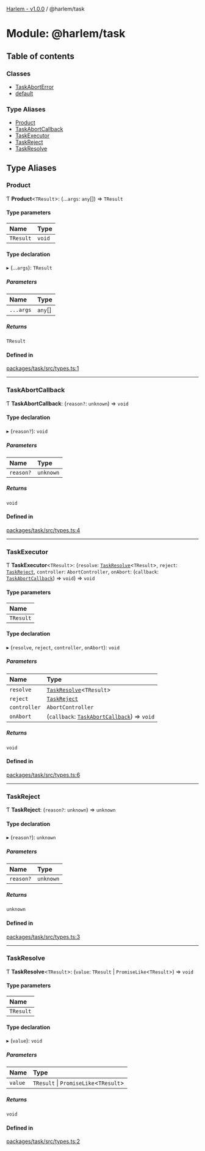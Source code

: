 [Harlem - v1.0.0](../index.md) / @harlem/task

# Module: @harlem/task

## Table of contents

### Classes

- [TaskAbortError](../classes/harlem_task.TaskAbortError.md)
- [default](../classes/harlem_task.default.md)

### Type Aliases

- [Product](harlem_task.md#product)
- [TaskAbortCallback](harlem_task.md#taskabortcallback)
- [TaskExecutor](harlem_task.md#taskexecutor)
- [TaskReject](harlem_task.md#taskreject)
- [TaskResolve](harlem_task.md#taskresolve)

## Type Aliases

### Product

Ƭ **Product**<`TResult`\>: (...`args`: `any`[]) => `TResult`

#### Type parameters

| Name | Type |
| :------ | :------ |
| `TResult` | `void` |

#### Type declaration

▸ (...`args`): `TResult`

##### Parameters

| Name | Type |
| :------ | :------ |
| `...args` | `any`[] |

##### Returns

`TResult`

#### Defined in

[packages/task/src/types.ts:1](https://github.com/andrewcourtice/harlem/blob/1dcd57c/packages/task/src/types.ts#L1)

___

### TaskAbortCallback

Ƭ **TaskAbortCallback**: (`reason?`: `unknown`) => `void`

#### Type declaration

▸ (`reason?`): `void`

##### Parameters

| Name | Type |
| :------ | :------ |
| `reason?` | `unknown` |

##### Returns

`void`

#### Defined in

[packages/task/src/types.ts:4](https://github.com/andrewcourtice/harlem/blob/1dcd57c/packages/task/src/types.ts#L4)

___

### TaskExecutor

Ƭ **TaskExecutor**<`TResult`\>: (`resolve`: [`TaskResolve`](harlem_task.md#taskresolve)<`TResult`\>, `reject`: [`TaskReject`](harlem_task.md#taskreject), `controller`: `AbortController`, `onAbort`: (`callback`: [`TaskAbortCallback`](harlem_task.md#taskabortcallback)) => `void`) => `void`

#### Type parameters

| Name |
| :------ |
| `TResult` |

#### Type declaration

▸ (`resolve`, `reject`, `controller`, `onAbort`): `void`

##### Parameters

| Name | Type |
| :------ | :------ |
| `resolve` | [`TaskResolve`](harlem_task.md#taskresolve)<`TResult`\> |
| `reject` | [`TaskReject`](harlem_task.md#taskreject) |
| `controller` | `AbortController` |
| `onAbort` | (`callback`: [`TaskAbortCallback`](harlem_task.md#taskabortcallback)) => `void` |

##### Returns

`void`

#### Defined in

[packages/task/src/types.ts:6](https://github.com/andrewcourtice/harlem/blob/1dcd57c/packages/task/src/types.ts#L6)

___

### TaskReject

Ƭ **TaskReject**: (`reason?`: `unknown`) => `unknown`

#### Type declaration

▸ (`reason?`): `unknown`

##### Parameters

| Name | Type |
| :------ | :------ |
| `reason?` | `unknown` |

##### Returns

`unknown`

#### Defined in

[packages/task/src/types.ts:3](https://github.com/andrewcourtice/harlem/blob/1dcd57c/packages/task/src/types.ts#L3)

___

### TaskResolve

Ƭ **TaskResolve**<`TResult`\>: (`value`: `TResult` \| `PromiseLike`<`TResult`\>) => `void`

#### Type parameters

| Name |
| :------ |
| `TResult` |

#### Type declaration

▸ (`value`): `void`

##### Parameters

| Name | Type |
| :------ | :------ |
| `value` | `TResult` \| `PromiseLike`<`TResult`\> |

##### Returns

`void`

#### Defined in

[packages/task/src/types.ts:2](https://github.com/andrewcourtice/harlem/blob/1dcd57c/packages/task/src/types.ts#L2)
